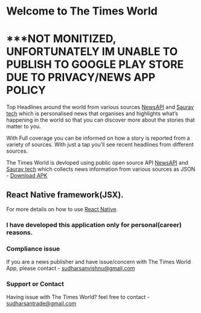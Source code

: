 # Welcome to The Times World 

# ***NOT MONITIZED, UNFORTUNATELY IM UNABLE TO PUBLISH TO GOOGLE PLAY STORE DUE TO PRIVACY/NEWS APP POLICY 

Top Headlines around the world from various sources [NewsAPI](https://newsapi.org/docs/client-libraries/python) and [Saurav tech](https://github.com/SauravKanchan/NewsAPI)
which is personalised news that organises and highlights what’s happening in the world so that you can discover more about the stories that matter to you.

With Full coverage you can be informed on how a story is reported from a variety of sources. With just a tap you’ll see recent headlines from different sources.

The Times World is devloped using public open source API [NewsAPI](https://newsapi.org/docs/client-libraries/python) and [Saurav tech](https://github.com/SauravKanchan/NewsAPI) which collects news information from various sources as JSON - [Download APK](https://drive.google.com/file/d/1Ma2bFKI_xdNJOp9URwSlFYOxlDMHPpB9/view?usp=sharing) 

## React Native framework(JSX). 
For more details on how to use [React Native](https://reactnative.dev/docs/getting-started).

### I have developed this application only for personal(career) reasons.

### Compliance issue 

If you are a news publisher and have issue/concern with The Times World App, please contact - sudharsanvishnu@gmail.com

### Support or Contact

Having issue with The Times World? 
feel free to contact - sudharsantrade@gmail.com

